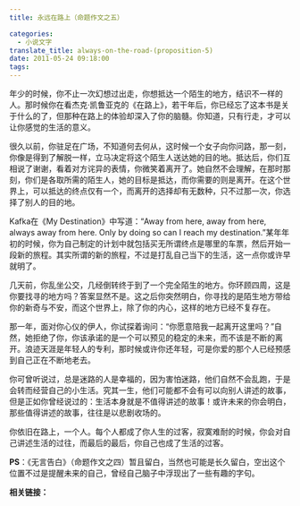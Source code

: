 ```yaml
---
title: 永远在路上（命题作文之五）

categories:
  - 小说文字
translate_title: always-on-the-road-(proposition-5)
date: 2011-05-24 09:18:00
tags:
---
```


年少的时候，你不止一次幻想过出走，你想抵达一个陌生的地方，结识不一样的人。那时候你在看杰克·凯鲁亚克的《在路上》，若干年后，你已经忘了这本书是关于什么的了，但那种在路上的体验却深入了你的脑髓。你知道，只有行走，才可以让你感觉的生活的意义。

很久以前，你驻足在广场，不知道何去何从，这时候一个女子向你问路，那一刻，你像是得到了解脱一样，立马决定将这个陌生人送达她的目的地。抵达后，你们互相说了谢谢，看着对方诧异的表情，你微笑着离开了。她自然不会理解，在那时那刻，你们是各取所需的陌生人，她的目标是抵达，而你需要的则是离开。在这个世界上，可以抵达的终点仅有一个，而离开的选择却有无数种，只不过那一次，你选择了别人的目的地。

Kafka在《My Destination》中写道：“Away from here, away from here, always away from here. Only by doing so can I reach my destination.”某年年初的时候，你为自己制定的计划中就包括买无所谓终点是哪里的车票，然后开始一段新的旅程。其实所谓的新的旅程，不过是打乱自己当下的生活，这一点你或许早就明了。

几天前，你乱坐公交，几经倒转终于到了一个完全陌生的地方。你环顾四周，这是你要找寻的地方吗？答案显然不是。这之后你突然明白，你寻找的是陌生地方带给你的新奇与不安，而这个世界上，除了你的内心，这样的地方已经不复存在。

那一年，面对你心仪的伊人，你试探着询问：“你愿意陪我一起离开这里吗？”自然，她拒绝了你，你该承诺的是一个可以预见的稳定的未来，而不该是不断的离开。浪迹天涯是年轻人的专利，那时候或许你还年轻，可是你爱的那个人已经预感到自己正在不断地老去。

你可曾听说过，总是迷路的人是幸福的，因为害怕迷路，他们自然不会乱跑，于是会转而经营自己的小生活。究其一生，他们可能都不会有可以向别人讲述的故事，但是正如你曾经说过的：生活本身就是不值得讲述的故事！或许未来的你会明白，那些值得讲述的故事，往往是以悲剧收场的。

你依旧在路上，一个人。每个人都成了你人生的过客，寂寞难耐的时候，你会对自己讲述生活的过往，而最后的最后，你自己也成了生活的过客。

**PS**：《无言告白》（命题作文之四）暂且留白，当然也可能是长久留白，空出这个位置不过是提醒未来的自己，曾经自己脑子中浮现出了一些有趣的字句。

**相关链接：**